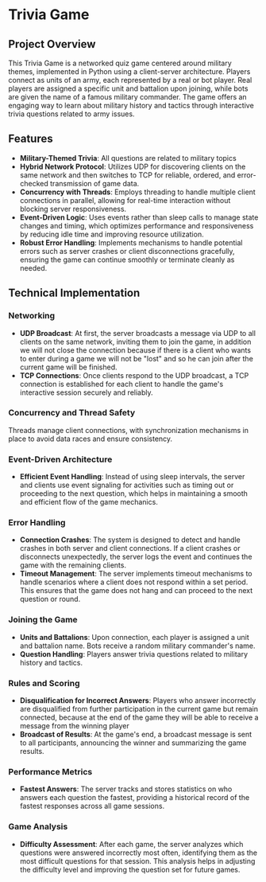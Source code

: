 # Trivia Game

## Project Overview
This Trivia Game is a networked quiz game centered around military themes, implemented in Python using a client-server architecture. Players connect as units of an army, each represented by a real or bot player. Real players are assigned a specific unit and battalion upon joining, while bots are given the name of a famous military commander. The game offers an engaging way to learn about military history and tactics through interactive trivia questions related to army issues.

## Features
- **Military-Themed Trivia**: All questions are related to military topics
- **Hybrid Network Protocol**: Utilizes UDP for discovering clients on the same network and then switches to TCP for reliable, ordered, and error-checked transmission of game data.
- **Concurrency with Threads**: Employs threading to handle multiple client connections in parallel, allowing for real-time interaction without blocking server responsiveness.
- **Event-Driven Logic**: Uses events rather than sleep calls to manage state changes and timing, which optimizes performance and responsiveness by reducing idle time and improving resource utilization.
- **Robust Error Handling**: Implements mechanisms to handle potential errors such as server crashes or client disconnections gracefully, ensuring the game can continue smoothly or terminate cleanly as needed.

## Technical Implementation

### Networking
- **UDP Broadcast**: At first, the server broadcasts a message via UDP to all clients on the same network, inviting them to join the game, in addition we will not close the connection because if there is a client who wants to enter during a game we will not be "lost" and so he can join after the current game will be finished.
- **TCP Connections**: Once clients respond to the UDP broadcast, a TCP connection is established for each client to handle the game's interactive session securely and reliably.

### Concurrency and Thread Safety
Threads manage client connections, with synchronization mechanisms in place to avoid data races and ensure consistency.

### Event-Driven Architecture
- **Efficient Event Handling**: Instead of using sleep intervals, the server and clients use event signaling for activities such as timing out or proceeding to the next question, which helps in maintaining a smooth and efficient flow of the game mechanics.

### Error Handling
- **Connection Crashes**: The system is designed to detect and handle crashes in both server and client connections. If a client crashes or disconnects unexpectedly, the server logs the event and continues the game with the remaining clients.
- **Timeout Management**: The server implements timeout mechanisms to handle scenarios where a client does not respond within a set period. This ensures that the game does not hang and can proceed to the next question or round.

### Joining the Game
- **Units and Battalions**: Upon connection, each player is assigned a unit and battalion name. Bots receive a random military commander's name.
- **Question Handling**: Players answer trivia questions related to military history and tactics.

### Rules and Scoring
- **Disqualification for Incorrect Answers**: Players who answer incorrectly are disqualified from further participation in the current game but remain connected, because at the end of the game they will be able to receive a message from the winning player
- **Broadcast of Results**: At the game's end, a broadcast message is sent to all participants, announcing the winner and summarizing the game results.


### Performance Metrics
- **Fastest Answers**: The server tracks and stores statistics on who answers each question the fastest, providing a historical record of the fastest responses across all game sessions.

### Game Analysis
- **Difficulty Assessment**: After each game, the server analyzes which questions were answered incorrectly most often, identifying them as the most difficult questions for that session. This analysis helps in adjusting the difficulty level and improving the question set for future games.
